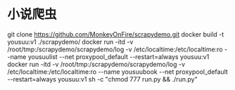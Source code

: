 # 小说爬虫

git clone https://github.com/MonkeyOnFire/scrapydemo.git
docker build -t yousuu:v1 ./scrapydemo/
docker run -itd -v /root/tmp:/scrapydemo/scrapydemo/log -v /etc/localtime:/etc/localtime:ro --name yousuulist --net proxypool_default --restart=always yousuu:v1
docker run -itd -v /root/tmp:/scrapydemo/scrapydemo/log -v /etc/localtime:/etc/localtime:ro --name yousuubook --net proxypool_default --restart=always yousuu:v1 sh -c "chmod 777 run.py && ./run.py"